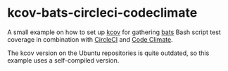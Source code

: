 # kcov-bats-circleci-codeclimate

A small example on how to set up [kcov] for gathering [bats] Bash script test
coverage in combination with [CircleCI] and [Code Climate]. 


The kcov version on the Ubuntu repositories is quite outdated, so this example
uses a self-compiled version.

[CircleCI]: https://circleci.com
[Code Climate]: https://codeclimate.com/
[kcov]: https://github.com/SimonKagstrom/kcov/
[bats]: https://github.com/bats-core/bats-core
